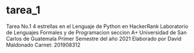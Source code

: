 # tarea_1
Tarea No.1
4 estrellas en el Lenguaje de Python en HackerRank
Laboratorio de Lenguajes Formales y de Programacion seccion A+
Universidad de San Carlos de Guatemala
Primer Semestre del año 2021
Elaborado por David Maldonado Carnet: 201908312

